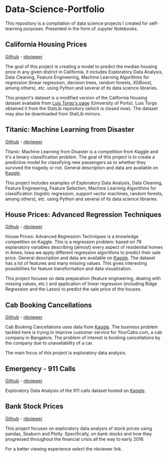 # Data-Science-Portfolio
This repository is a compilation of data science projects I created for self-learning purposes. Presented in the form of Jupyter Notebooks.


## California Housing Prices

[Github](https://github.com/JuanFargier/Data-Science-Portfolio/blob/master/California_Housing.ipynb) - [nbviewer](https://nbviewer.jupyter.org/github/JuanFargier/Data-Science-Portfolio/blob/master/California_Housing.ipynb)

The goal of this project is creating a model to predict the median housing price in any given district in California, it includes Exploratory Data Analysis, Data Cleaning, Feature Engineering, Machine Learning Algorithms for regression (linear regression, decision trees, random forests, XGBoost, among others), etc. using Python and several of its data science libraries.

This project's dataset is a modified version of the California Housing dataset available from [Luís Torgo's page](https://www.dcc.fc.up.pt/~ltorgo/Regression/cal_housing.html) (University of Porto). Luís Torgo obtained it from the StatLib repository (which is closed now). The dataset may also be downloaded from StatLib mirrors.


## Titanic: Machine Learning from Disaster

[Github](https://github.com/JuanFargier/Data-Science-Portfolio/blob/master/Titanic.ipynb) - [nbviewer](http://nbviewer.jupyter.org/github/JuanFargier/Data-Science-Portfolio/blob/master/Titanic.ipynb)

Titanic: Machine Learning from Disaster is a competition from Kaggle and it's a binary classification problem. The goal of this project is to create a predictive model for classifying new passengers as to whether they survived the tragedy or not. General description and data are available on [Kaggle](https://www.kaggle.com/c/titanic).

This project includes examples of Exploratory Data Analysis, Data Cleaning, Feature Engineering, Feature Selection, Machine Learning Algorithms for classification (logistic regression, support vector machines, random forests, among others), etc. using Python and several of its data science libraries.


## House Prices: Advanced Regression Techniques

[Github](https://github.com/JuanFargier/Data-Science-Portfolio/blob/master/House_Prices.ipynb) - [nbviewer](http://nbviewer.jupyter.org/github/JuanFargier/Data-Science-Portfolio/blob/master/House_Prices.ipynb)

House Prices: Advanced Regression Techniques is a knowledge competition on Kaggle. This is a regression problem: based on 79 explanatory variables describing (almost) every aspect of residential homes in Ames, Iowa we apply different regression algorithms to predict their sale price. General description and data are available on [Kaggle](https://www.kaggle.com/c/house-prices-advanced-regression-techniques). The dataset has a lot of features and many missing values. This gives interesting possibilities for feature transformation and data visualization.

This project focuses on data preparation (feature engineering, dealing with missing values, etc.) and application of linear regression (including Ridge Regression and the Lasso) to predict the sale price of the houses.


## Cab Booking Cancellations

[Github](https://github.com/JuanFargier/Data-Science-Portfolio/blob/master/Cab_Booking_Cancellations.ipynb) - [nbviewer](http://nbviewer.jupyter.org/github/JuanFargier/Data-Science-Portfolio/blob/master/Cab_Booking_Cancellations.ipynb)

Cab Booking Cancellations uses data from [Kaggle](https://www.kaggle.com/c/predicting-cab-booking-cancellations). The business problem tackled here is trying to improve customer service for YourCabs.com, a cab company in Bangalore. The problem of interest is booking cancellations by the company due to unavailability of a car. 

The main focus of this project is exploratory data analysis.


## Emergency - 911 Calls

[Github](https://github.com/JuanFargier/Data-Science-Portfolio/blob/master/911_calls.ipynb) - [nbviewer](http://nbviewer.jupyter.org/github/JuanFargier/Data-Science-Portfolio/blob/master/911_calls.ipynb)

Exploratory Data Analysis of the 911 calls dataset hosted on [Kaggle](https://www.kaggle.com/mchirico/montcoalert/data).


## Bank Stock Prices

[Github](https://github.com/JuanFargier/Data-Science-Portfolio/blob/master/Bank_Stocks.ipynb) - [nbviewer](http://nbviewer.jupyter.org/github/JuanFargier/Data-Science-Portfolio/blob/dc13c0a58ba1add6d58b02f08916a8da91b614e5/Bank_Stocks.ipynb)

This project focuses on exploratory data analysis of stock prices using pandas, Seaborn and Plotly. Specifically, on bank stocks and how they progressed throughout the financial crisis all the way to early 2016.

For a better viewing experience select the nbviewer link.
